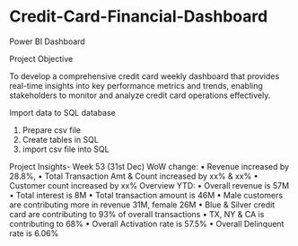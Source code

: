 # Credit-Card-Financial-Dashboard
Power BI Dashboard


Project Objective

To develop a comprehensive credit
card weekly dashboard that
provides real-time insights into key
performance metrics and trends,
enabling stakeholders to monitor
and analyze credit card operations
effectively.

Import data to SQL database

1. Prepare csv file
2. Create tables in SQL
3. import csv file into SQL


Project Insights- Week 53 (31st Dec)
WoW change:
• Revenue increased by 28.8%,
• Total Transaction Amt & Count increased by xx% & xx%
• Customer count increased by xx%
Overview YTD:
• Overall revenue is 57M
• Total interest is 8M
• Total transaction amount is 46M
• Male customers are contributing more in revenue 31M, female 26M
• Blue & Silver credit card are contributing to 93% of overall
transactions
• TX, NY & CA is contributing to 68%
• Overall Activation rate is 57.5%
• Overall Delinquent rate is 6.06%

